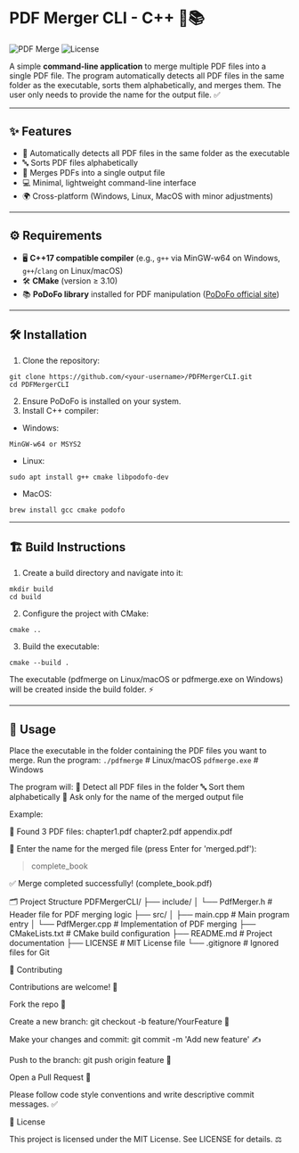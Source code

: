 # PDF Merger CLI - C++ 📝📚

![PDF Merge](https://img.shields.io/badge/Language-C++17-blue?style=for-the-badge) ![License](https://img.shields.io/badge/License-MIT-green?style=for-the-badge)

A simple **command-line application** to merge multiple PDF files into a single PDF file. The program automatically detects all PDF files in the same folder as the executable, sorts them alphabetically, and merges them. The user only needs to provide the name for the output file. ✅

---

## ✨ Features

- 📂 Automatically detects all PDF files in the same folder as the executable  
- 🔤 Sorts PDF files alphabetically  
- 📑 Merges PDFs into a single output file  
- 💻 Minimal, lightweight command-line interface  
- 🌍 Cross-platform (Windows, Linux, MacOS with minor adjustments)  

---

## ⚙️ Requirements

- 🖥️ **C++17 compatible compiler** (e.g., `g++` via MinGW-w64 on Windows, `g++`/`clang` on Linux/macOS)  
- 🛠️ **CMake** (version ≥ 3.10)  
- 📚 **PoDoFo library** installed for PDF manipulation ([PoDoFo official site](https://podofo.sourceforge.io/))  

---

## 🛠️ Installation

1. Clone the repository:

```
git clone https://github.com/<your-username>/PDFMergerCLI.git
cd PDFMergerCLI
```
2. Ensure PoDoFo is installed on your system.
3. Install C++ compiler:
- Windows:
```
MinGW-w64 or MSYS2
```
- Linux:
```
sudo apt install g++ cmake libpodofo-dev
```
- MacOS:
```
brew install gcc cmake podofo
```

---

## 🏗️ Build Instructions

1. Create a build directory and navigate into it:
```
mkdir build
cd build
```
2. Configure the project with CMake:
```
cmake ..
```
3. Build the executable:
```
cmake --build .
```
The executable (pdfmerge on Linux/macOS or pdfmerge.exe on Windows) will be created inside the build folder. ⚡

---

## 🚀 Usage

Place the executable in the folder containing the PDF files you want to merge.
Run the program:
```./pdfmerge```   # Linux/macOS
```pdfmerge.exe``` # Windows

The program will:
📂 Detect all PDF files in the folder
🔤 Sort them alphabetically
📝 Ask only for the name of the merged output file

Example:

📂 Found 3 PDF files:
   chapter1.pdf
   chapter2.pdf
   appendix.pdf

📝 Enter the name for the merged file (press Enter for 'merged.pdf'):
> complete_book

✅ Merge completed successfully! (complete_book.pdf)

🗂️ Project Structure
PDFMergerCLI/
├── include/
│   └── PdfMerger.h       # Header file for PDF merging logic
├── src/
│   ├── main.cpp          # Main program entry
│   └── PdfMerger.cpp     # Implementation of PDF merging
├── CMakeLists.txt        # CMake build configuration
├── README.md             # Project documentation
├── LICENSE               # MIT License file
└── .gitignore            # Ignored files for Git

🤝 Contributing

Contributions are welcome! 🎉

Fork the repo 🍴

Create a new branch: git checkout -b feature/YourFeature 🌿

Make your changes and commit: git commit -m 'Add new feature' ✍️

Push to the branch: git push origin feature 🚀

Open a Pull Request 🔄

Please follow code style conventions and write descriptive commit messages. ✅

📄 License

This project is licensed under the MIT License. See LICENSE
 for details. ⚖️
